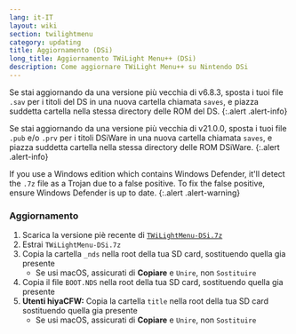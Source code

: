 ```yaml
---
lang: it-IT
layout: wiki
section: twilightmenu
category: updating
title: Aggiornamento (DSi)
long_title: Aggiornamento TWiLight Menu++ (DSi)
description: Come aggiornare TWiLight Menu++ su Nintendo DSi
---
```


Se stai aggiornando da una versione più vecchia di v6.8.3, sposta i tuoi file `.sav` per i titoli del DS in una nuova cartella chiamata `saves`, e piazza suddetta cartella nella stessa directory delle ROM del DS.
{:.alert .alert-info}

Se stai aggiornando da una versione più vecchia di v21.0.0, sposta i tuoi file `.pub` e/o `.prv` per i titoli DSiWare in una nuova cartella chiamata `saves`, e piazza suddetta cartella nella stessa directory delle ROM DSiWare.
{:.alert .alert-info}

If you use a Windows edition which contains Windows Defender, it'll detect the `.7z` file as a Trojan due to a false positive. To fix the false positive, ensure Windows Defender is up to date.
{:.alert .alert-warning}

### Aggiornamento
1. Scarica la versione piè recente di [`TWiLightMenu-DSi.7z`](https://github.com/DS-Homebrew/TWiLightMenu/releases/latest/download/TWiLightMenu-DSi.7z)
1. Estrai `TWiLightMenu-DSi.7z`
1. Copia la cartella `_nds` nella root della tua SD card, sostituendo quella gia presente
   - Se usi macOS, assicurati di **Copiare** e `Unire`, non `Sostituire`
1. Copia il file `BOOT.NDS` nella root della tua SD card, sostituendo quella gia presente
1. **Utenti hiyaCFW:** Copia la cartella `title` nella root della tua SD card sostituendo quella gia presente
   - Se usi macOS, assicurati di **Copiare** e `Unire`, non `Sostituire`
